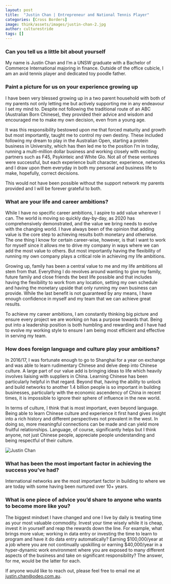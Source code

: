 ```yaml
---
layout: post
title:  "Justin Chan | Entrepreneur and National Tennis Player"
categories: [Cross Borders]
image: think/assets/images/justin-chan-2.jpg
author: culturestride
tags: []
---
```



### Can you tell us a little bit about yourself 

My name is Justin Chan and I’m a UNSW graduate with a Bachelor of Commerce International majoring in finance. Outside of the office cubicle, I am an avid tennis player and dedicated toy poodle father.

### Paint a picture for us on your experience growing up
    
I have been very blessed growing up in a two parent household with both of my parents not only letting me but actively supporting me in any endeavour I set my mind to. Despite not following the traditional route of an ABC (Australian Born Chinese), they provided their advice and wisdom and encouraged me to make my own decision, even from a young age.

It was this responsibility bestowed upon me that forced maturity and growth but most importantly, taught me to control my own destiny. These included following my dream to play in the Australian Open, starting a protein business in University, which has then led me to the position I’m in today, running a multi-million dollar business and working closely with exciting partners such as F45, Psykinteic and White Glo. Not all of these ventures were successful, but each experience built character, experience, networks and I draw upon them everyday in both my personal and business life to make, hopefully, correct decisions.

This would not have been possible without the support network my parents provided and I will be forever grateful to both.

### What are your life and career ambitions?
 
While I have no specific career ambitions, I aspire to add value wherever I can. The world is moving so quickly day-by-day, as 2020 has comprehensively demonstrated, and the value we bring needs to evolve with the changing world. I have always been of the opinion that adding value is the core step to achieving results both monetary and otherwise. The one thing I know for certain career-wise, however, is that I want to work for myself since it allows me to drive my company in ways where we can add the most value to others. But most importantly having the flexibility of running my own company plays a critical role in achieving my life ambitions.

Growing up, family has been a central value to me and my life ambitions all stem from that. Everything I do revolves around wanting to give my family, future family and close friends the best life possible and that includes having the flexibility to work from any location, setting my own schedule and having the monetary upside that only running my own business can provide. While the last benefit is not guaranteed by any means, I have enough confidence in myself and my team that we can achieve great results.

To achieve my career ambitions, I am constantly thinking big picture and ensure every project we are working on has a purpose towards that. Being put into a leadership position is both humbling and rewarding and I have had to evolve my working style to ensure I am being most efficient and effective in serving my team.

  
### How does foreign language and culture play your ambitions?
 
In 2016/17, I was fortunate enough to go to Shanghai for a year on exchange and was able to learn rudimentary Chinese and delve deep into Chinese culture. A large part of our value add is bringing ideas to life which heavily involves liaising with suppliers in China. Learning Chinese has been particularly helpful in that regard. Beyond that, having the ability to unlock and build networks to another 1.4 billion people is so important in building businesses, particularly with the economic ascendency of China in recent times, it is impossible to ignore their sphere of influence in the new world.

In terms of culture, I think that is most important, even beyond language. Being able to learn Chinese culture and experience it first hand gives insight into a rich history and different perspectives not prevalent in the west. In doing so, more meaningful connections can be made and can yield more fruitful relationships. Language, of course, significantly helps but I think anyone, not just Chinese people, appreciate people understanding and being respectful of their culture.

<span style="text-align:center">
<img style="max-height:500px" src="../../think/assets/images/justin-chan-1.jpg" alt="Justin Chan"/>
</span>

### What has been the most important factor in achieving the success you’ve had?

International networks are the most important factor in building to where we are today with some having been nurtured over 10+ years. 

### What is one piece of advice you’d share to anyone who wants to become more like you?

The biggest mindset I have changed and one I live by daily is treating time as your most valuable commodity. Invest your time wisely while it is cheap, invest it in yourself and reap the rewards down the line. For example, what brings more value; working in data entry or investing the time to learn to program and have it do data entry automatically? Earning $100,000/year at a job where you are not continually upskilling or earning $40,000/year in a hyper-dynamic work environment where you are exposed to many different aspects of the business and take on significant responsibility? The answer, for me, would be the latter for each. 

If anyone would like to reach out, please feel free to email me at <a href="mailto:justin.chan@odeo.com.au">justin.chan@odeo.com.au</a>.
